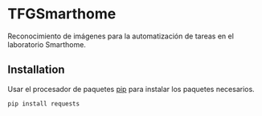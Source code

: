 # TFGSmarthome

Reconocimiento de imágenes para la automatización de tareas en el laboratorio Smarthome.

## Installation

Usar el procesador de paquetes [pip](https://pip.pypa.io/en/stable/) para instalar los paquetes necesarios.

```bash
pip install requests
```
